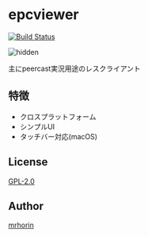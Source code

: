 # epcviewer
[![Build Status](https://travis-ci.org/mrhorin/2ch-parser.svg?branch=master)](https://travis-ci.org/mrhorin/epcviewer)

![hidden](https://cloud.githubusercontent.com/assets/6502717/26480716/ce1345d8-4216-11e7-9556-f9fffb874bb6.png)

主にpeercast実況用途のレスクライアント

## 特徴
- クロスプラットフォーム
- シンプルUI
- タッチバー対応(macOS)

## License
[GPL-2.0](https://opensource.org/licenses/GPL-2.0)

## Author
[mrhorin](https://github.com/mrhorin)